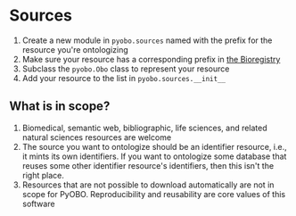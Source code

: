 # Sources

1. Create a new module in `pyobo.sources` named with the prefix for the resource you're ontologizing
2. Make sure your resource has a corresponding prefix in [the Bioregistry](https://github.com/biopragmatics/bioregistry)
3. Subclass the `pyobo.Obo` class to represent your resource
4. Add your resource to the list in `pyobo.sources.__init__`

## What is in scope?

1. Biomedical, semantic web, bibliographic, life sciences, and related natural sciences resources are welcome
2. The source you want to ontologize should be an identifier resource, i.e., it mints its own identifiers. If you want
   to ontologize some database that reuses some other identifier resource's identifiers, then this isn't the right
   place.
3. Resources that are not possible to download automatically are not in scope for PyOBO. Reproducibility and reusability
   are core values of this software
